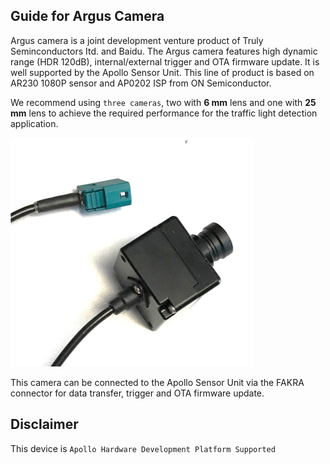 ## Guide for Argus Camera

Argus camera is a joint development venture product of Truly Seminconductors Itd. and Baidu. The Argus camera features high dynamic range (HDR 120dB), internal/external trigger and OTA firmware update. It is well supported by the Apollo Sensor Unit. This line of product is based on AR230 1080P sensor and AP0202 ISP from ON Semiconductor. 

We recommend using ```three cameras```, two with **6 mm** lens and one with **25 mm** lens to achieve the required performance for the traffic light detection application. 

![camera_image](images/Argus_pic.png)

This camera can be connected to the Apollo Sensor Unit via the FAKRA connector for data transfer, trigger and OTA firmware update.

## Disclaimer

This device is `Apollo Hardware Development Platform Supported`